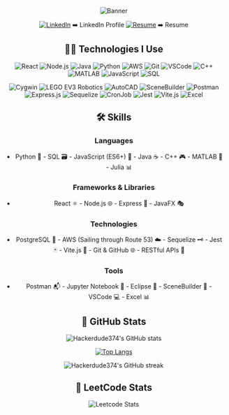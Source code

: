 <div align="center">

![Banner](https://i.pinimg.com/originals/e8/f1/4e/e8f14e5073f1017049914bd2b2513d65.gif)

[![LinkedIn](https://img.icons8.com/color/48/000000/linkedin.png)](https://www.linkedin.com/in/robert-le982/) ➡️ LinkedIn Profile [![Resume](https://img.icons8.com/color/48/000000/resume.png)](https://drive.google.com/file/d/1hMZN1NW1HQTbZ9UTauMVLQ2QzdUXKKHL/view?usp=sharing) ➡️ Resume

## 👨‍💻 Technologies I Use

![React](https://img.icons8.com/color/48/000000/react-native.png) ![Node.js](https://img.icons8.com/color/48/000000/nodejs.png) ![Java](https://img.icons8.com/color/48/000000/java-coffee-cup-logo.png) ![Python](https://img.icons8.com/color/48/000000/python.png)  ![AWS](https://img.icons8.com/color/48/000000/amazon-web-services.png) ![Git](https://img.icons8.com/color/48/000000/git.png) ![VSCode](https://img.icons8.com/color/48/000000/visual-studio-code-2019.png) ![C++](https://img.icons8.com/color/48/000000/c-plus-plus-logo.png)  ![MATLAB](https://img.icons8.com/color/48/000000/matlab.png) ![JavaScript](https://img.icons8.com/color/48/000000/javascript.png) ![SQL](https://img.icons8.com/color/48/000000/sql.png)

![Cygwin](https://img.icons8.com/color/48/000000/console.png) ![LEGO EV3 Robotics](https://img.icons8.com/color/48/000000/lego.png) ![AutoCAD](https://img.icons8.com/color/48/000000/autodesk-autocad.png)   ![SceneBuilder](https://img.icons8.com/color/48/000000/crowd.png) ![Postman](https://img.icons8.com/color/48/000000/postman-api.png) ![Express.js](https://img.icons8.com/color/48/000000/express.png) ![Sequelize](https://img.icons8.com/color/48/000000/database-restore.png) ![CronJob](https://img.icons8.com/color/48/000000/time.png) ![Jest](https://img.icons8.com/color/48/000000/jest.png) ![Vite.js](https://img.icons8.com/color/48/000000/vitejs.png) ![Excel](https://img.icons8.com/color/48/000000/microsoft-excel-2019.png)

## 🛠️ Skills

### Languages
- Python 🐍 - SQL 🗃️ - JavaScript (ES6+) 🚀 - Java ☕ - C++ 🎮 - MATLAB 🧮 - Julia 📊

### Frameworks & Libraries
- React ⚛️ - Node.js 🌐 - Express 🚄 - JavaFX 🎭

### Technologies
- PostgreSQL 🐘 - AWS (Sailing through Route 53) ☁️ - Sequelize 🗝️ - Jest 🃏 - Vite.js 🏰 - Git & GitHub 🌐 - RESTful APIs 🔄

### Tools
- Postman 📬 - Jupyter Notebook 📓 - Eclipse 🌙 - SceneBuilder 🎨 - VSCode 💻 - Excel 📊

## 🌊 GitHub Stats

![Hackerdude374's GitHub stats](https://github-readme-stats.vercel.app/api?username=Hackerdude374&show_icons=true&theme=radical)

[![Top Langs](https://github-readme-stats.vercel.app/api/top-langs/?username=Hackerdude374&theme=radical)](https://github.com/Hackerdude374/github-readme-stats)

![Hackerdude374's GitHub streak](https://github-readme-streak-stats.herokuapp.com/?user=Hackerdude374&theme=radical)

## 🧠 LeetCode Stats

![Leetcode Stats](https://leetcard.jacoblin.cool/bobbyle2)

</div>
